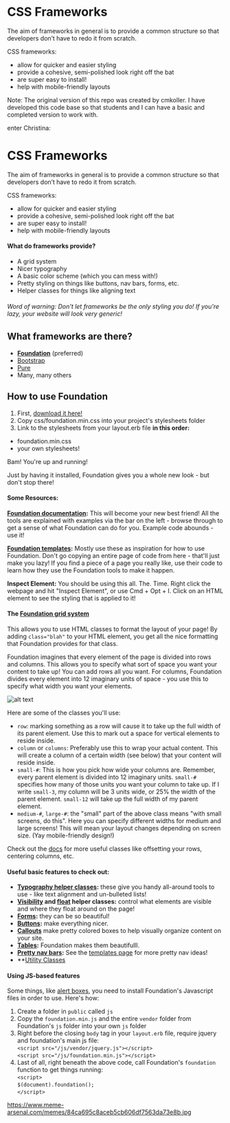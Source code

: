 # CSS Frameworks

The aim of frameworks in general is to provide a common structure so that developers don’t have to redo it from scratch.

CSS frameworks:
- allow for quicker and easier styling
- provide a cohesive, semi-polished look right off the bat
- are super easy to install!
- help with mobile-friendly layouts

Note: The original version of this repo was created by cmkoller. I have developed this code base so that students and I can have a basic and completed version to work with.

enter Christina:

# CSS Frameworks

The aim of frameworks in general is to provide a common structure so that developers don’t have to redo it from scratch.

CSS frameworks:
- allow for quicker and easier styling
- provide a cohesive, semi-polished look right off the bat
- are super easy to install!
- help with mobile-friendly layouts

#### What do frameworks provide?
- A grid system
- Nicer typography
- A basic color scheme (which you can mess with!)
- Pretty styling on things like buttons, nav bars, forms, etc.
- Helper classes for things like aligning text

###### *Word of warning: Don't let frameworks be the only styling you do! If you're lazy, your website will look very generic!*

## What frameworks are there?
- **[Foundation](http://foundation.zurb.com/)** (preferred)
- [Bootstrap](http://getbootstrap.com/)
- [Pure](http://purecss.io/)
- Many, many others

## How to use Foundation

1. First, [download it here!](http://foundation.zurb.com/sites/download.html/)
2. Copy css/foundation.min.css into your project's stylesheets folder
3. Link to the stylesheets from your layout.erb file **in this order:**
  * foundation.min.css
  * your own stylesheets!

Bam! You're up and running!

Just by having it installed, Foundation gives you a whole new look - but don't stop there!

#### Some Resources:
**[Foundation documentation](http://foundation.zurb.com/sites/docs/):**
This will become your new best friend! All the tools are explained with examples via the bar on the left - browse through to get a sense of what Foundation can do for you. Example code abounds - use it!

**[Foundation templates](http://foundation.zurb.com/templates.html):**
Mostly use these as inspiration for how to use Foundation. Don't go copying an entire page of code from here - that'll just make you lazy! If you find a piece of a page you really like, use their code to learn how they use the Foundation tools to make it happen.

**Inspect Element:**
You should be using this all. The. Time. Right click the webpage and hit "Inspect Element", or use Cmd + Opt + I. Click on an HTML element to see the styling that is applied to it!

#### The [Foundation grid system](http://foundation.zurb.com/sites/docs/grid.html)
This allows you to use HTML classes to format the layout of your page! By adding `class="blah"` to your HTML element, you get all the nice formatting that Foundation provides for that class.

Foundation imagines that every element of the page is divided into rows and columns. This allows you to specify what sort of space you want your content to take up! You can add rows all you want. For columns, Foundation divides every element into 12 imaginary units of space - you use this to specify what width you want your elements.

![alt text](http://foundation.zurb.com/assets/img/seo/feature-grid-1.png)

Here are some of the classes you'll use:
- `row`: marking something as a row will cause it to take up the full width of its parent element. Use this to mark out a space for vertical elements to reside inside.
- `column` or `columns`: Preferably use this to wrap your actual content. This will create a column of a certain width (see below) that your content will reside inside.
- `small-#`: This is how you pick how wide your columns are. Remember, every parent element is divided into 12 imaginary units. `small-#` specifies how many of those units you want your column to take up. If I write `small-3`, my column will be 3 units wide, or 25% the width of the parent element. `small-12` will take up the full width of my parent element.
- `medium-#`, `large-#`: the "small" part of the above class means "with small screens, do this". Here you can specify different widths for medium and large screens! This will mean your layout changes depending on screen size. (Yay mobile-friendly design!)

Check out the [docs](http://foundation.zurb.com/sites/docs/grid.html) for more useful classes like offsetting your rows, centering columns, etc.

#### Useful basic features to check out:
- **[Typography helper classes](http://foundation.zurb.com/sites/docs/typography-helpers.html):** these give you handy all-around tools to use - like text alignment and un-bulleted lists!
- **[Visibility](http://foundation.zurb.com/sites/docs/visibility.html) and [float](http://foundation.zurb.com/sites/docs/float-classes.html) helper classes:** control what elements are visible and where they float around on the page!
- **[Forms](http://foundation.zurb.com/sites/docs/forms.html):** they can be so beautiful!
- **[Buttons](http://foundation.zurb.com/sites/docs/button.html):** make everything nicer.
- **[Callouts](http://foundation.zurb.com/sites/docs/callout.html)** make pretty colored boxes to help visually organize content on your site.
- **[Tables](http://foundation.zurb.com/sites/docs/table.html):** Foundation makes them beautifulll.
- **[Pretty nav bars](http://foundation.zurb.com/sites/docs/navigation.html):** See the [templates page](http://foundation.zurb.com/templates.html) for more pretty nav ideas!
- **[Utility Classes](https://foundation.zurb.com/sites/docs/v/5.5.3/utility-classes.html)

#### Using JS-based features
Some things, like [alert boxes](http://foundation.zurb.com/sites/docs/callout.html#making-closable), you need to install Foundation's Javascript files in order to use. Here's how:

1. Create a folder in `public` called `js`
2. Copy the `foundation.min.js` and the entire `vendor` folder from Foundation's `js` folder into your own `js` folder
4. Right before the closing `body` tag in your `layout.erb` file, require jquery and foundation's main js file:<br>
`<script src="/js/vendor/jquery.js"></script>`<br>
`<script src="/js/foundation.min.js"></script>`<br>
5. Last of all, right beneath the above code, call Foundation's `foundation` function to get things running:<br>
`<script>`<br>
`$(document).foundation();`<br>
`</script>`<br>


https://www.meme-arsenal.com/memes/84ca695c8aceb5cb606df7563da73e8b.jpg
